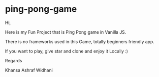 # ping-pong-game

Hi, 

Here is my Fun Project that is Ping Pong game in Vanilla JS.

There is no frameworks used in this Game, totally beginners friendly app. 

If you want to play, give star and clone and enjoy it Locally :)

Regards

Khansa Ashraf Widhani
